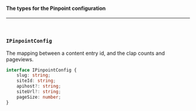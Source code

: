 #### The types for the Pinpoint configuration

<hr>
<br>

### `IPinpointConfig`

The mapping between a content entry id, and the clap counts and pageviews.

```ts
interface IPinpointConfig {
	slug: string;
	siteId: string;
	apihost?: string;
	siteUrl?: string;
	pageSize: number;
}
```

